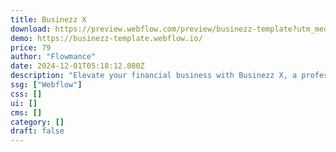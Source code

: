 ```yaml
---
title: Businezz X
download: https://preview.webflow.com/preview/businezz-template?utm_medium=preview_link&utm_source=dashboard&utm_content=businezz-template&preview=bec49be0575aff15abc5d07969935906&workflow=preview
demo: https://businezz-template.webflow.io/
price: 79
author: "Flowmance"
date: 2024-12-01T05:18:12.080Z
description: "Elevate your financial business with Businezz X, a professional Webflow template."
ssg: ["Webflow"]
css: []
ui: []
cms: []
category: []
draft: false
---
```


